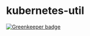 # kubernetes-util

[![Greenkeeper badge](https://badges.greenkeeper.io/razee-io/Kubernetes-util.svg)](https://greenkeeper.io/)

